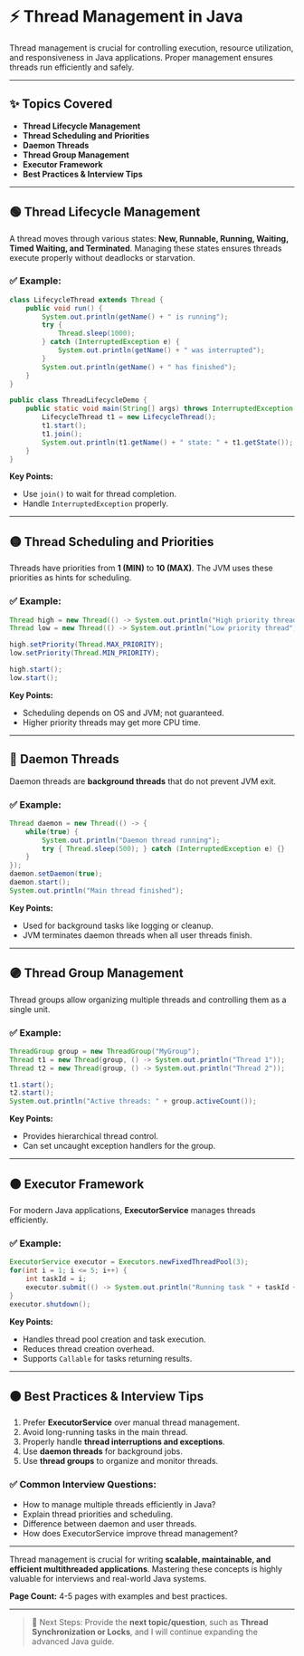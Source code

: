 # ⚡ **Thread Management in Java**

Thread management is crucial for controlling execution, resource utilization, and responsiveness in Java applications. Proper management ensures threads run efficiently and safely.

---

## ✨ **Topics Covered**

- **Thread Lifecycle Management**
- **Thread Scheduling and Priorities**
- **Daemon Threads**
- **Thread Group Management**
- **Executor Framework**
- **Best Practices & Interview Tips**

---

## 🟢 **Thread Lifecycle Management**

A thread moves through various states: **New, Runnable, Running, Waiting, Timed Waiting, and Terminated**. Managing these states ensures threads execute properly without deadlocks or starvation.

### ✅ Example:

```java
class LifecycleThread extends Thread {
    public void run() {
        System.out.println(getName() + " is running");
        try {
            Thread.sleep(1000);
        } catch (InterruptedException e) {
            System.out.println(getName() + " was interrupted");
        }
        System.out.println(getName() + " has finished");
    }
}

public class ThreadLifecycleDemo {
    public static void main(String[] args) throws InterruptedException {
        LifecycleThread t1 = new LifecycleThread();
        t1.start();
        t1.join();
        System.out.println(t1.getName() + " state: " + t1.getState());
    }
}
```

**Key Points:**

- Use `join()` to wait for thread completion.
- Handle `InterruptedException` properly.

---

## 🟡 **Thread Scheduling and Priorities**

Threads have priorities from **1 (MIN)** to **10 (MAX)**. The JVM uses these priorities as hints for scheduling.

### ✅ Example:

```java
Thread high = new Thread(() -> System.out.println("High priority thread"));
Thread low = new Thread(() -> System.out.println("Low priority thread"));

high.setPriority(Thread.MAX_PRIORITY);
low.setPriority(Thread.MIN_PRIORITY);

high.start();
low.start();
```

**Key Points:**

- Scheduling depends on OS and JVM; not guaranteed.
- Higher priority threads may get more CPU time.

---

## 🔵 **Daemon Threads**

Daemon threads are **background threads** that do not prevent JVM exit.

### ✅ Example:

```java
Thread daemon = new Thread(() -> {
    while(true) {
        System.out.println("Daemon thread running");
        try { Thread.sleep(500); } catch (InterruptedException e) {}
    }
});
daemon.setDaemon(true);
daemon.start();
System.out.println("Main thread finished");
```

**Key Points:**

- Used for background tasks like logging or cleanup.
- JVM terminates daemon threads when all user threads finish.

---

## 🟣 **Thread Group Management**

Thread groups allow organizing multiple threads and controlling them as a single unit.

### ✅ Example:

```java
ThreadGroup group = new ThreadGroup("MyGroup");
Thread t1 = new Thread(group, () -> System.out.println("Thread 1"));
Thread t2 = new Thread(group, () -> System.out.println("Thread 2"));

t1.start();
t2.start();
System.out.println("Active threads: " + group.activeCount());
```

**Key Points:**

- Provides hierarchical thread control.
- Can set uncaught exception handlers for the group.

---

## 🟠 **Executor Framework**

For modern Java applications, **ExecutorService** manages threads efficiently.

### ✅ Example:

```java
ExecutorService executor = Executors.newFixedThreadPool(3);
for(int i = 1; i <= 5; i++) {
    int taskId = i;
    executor.submit(() -> System.out.println("Running task " + taskId + " by " + Thread.currentThread().getName()));
}
executor.shutdown();
```

**Key Points:**

- Handles thread pool creation and task execution.
- Reduces thread creation overhead.
- Supports `Callable` for tasks returning results.

---

## 🟤 **Best Practices & Interview Tips**

1. Prefer **ExecutorService** over manual thread management.
2. Avoid long-running tasks in the main thread.
3. Properly handle **thread interruptions and exceptions**.
4. Use **daemon threads** for background jobs.
5. Use **thread groups** to organize and monitor threads.

### ✅ Common Interview Questions:

- How to manage multiple threads efficiently in Java?
- Explain thread priorities and scheduling.
- Difference between daemon and user threads.
- How does ExecutorService improve thread management?

---

Thread management is crucial for writing **scalable, maintainable, and efficient multithreaded applications**. Mastering these concepts is highly valuable for interviews and real-world Java systems.

**Page Count:** 4-5 pages with examples and best practices.

---

> 📌 Next Steps: Provide the **next topic/question**, such as **Thread Synchronization or Locks**, and I will continue expanding the advanced Java guide.

